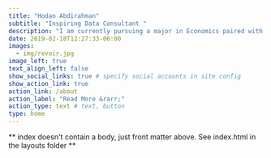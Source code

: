 ```yaml
---
title: "Hodan Abdirahman"
subtitle: "Inspiring Data Consultant "
description: "I am currently pursuing a major in Economics paired with Data Science, fueled by a deep passion for extracting insights from data. I believe data analytics holds immense potential for revolutionizing business and life as we know it."
date: 2019-02-18T12:27:33-06:00
images:
  - img/revoir.jpg
image_left: true
text_align_left: false
show_social_links: true # specify social accounts in site config
show_action_link: true
action_link: /about
action_label: "Read More &rarr;"
action_type: text # text, button
type: home
---
```


** index doesn't contain a body, just front matter above.
See index.html in the layouts folder **
